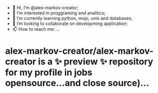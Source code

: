 - 👋 Hi, I’m @alex-markov-creator;
- 👀 I’m interested in proggraming and analitics;
- 🌱 I’m currently learning python, mojo, unix and databases;
- 💞️ I’m looking to collaborate on developming application;
- 📫 How to reach me: ...

# alex-markov-creator/alex-markov-creator is a ✨ preview ✨ repository for my profile in jobs opensource...and close source)...

